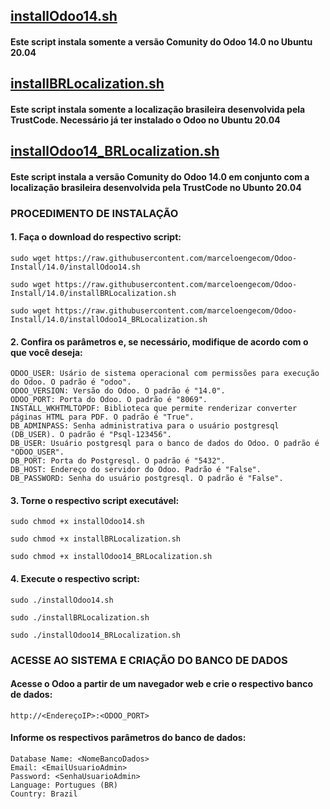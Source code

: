 
## [installOdoo14.sh](https://github.com/marceloengecom/Odoo-Install/blob/14.0/installOdoo14.sh)
#### Este script instala somente a versão Comunity do Odoo 14.0 no Ubuntu 20.04

## [installBRLocalization.sh](https://github.com/marceloengecom/Odoo-Install/blob/14.0/installBRLocalization.sh)
#### Este script instala somente a localização brasileira desenvolvida pela TrustCode. Necessário já ter instalado o Odoo no Ubuntu 20.04

## [installOdoo14_BRLocalization.sh](https://github.com/marceloengecom/Odoo-Install/blob/14.0/installOdoo14_BRLocalization.sh)
#### Este script instala a versão Comunity do Odoo 14.0 em conjunto com a localização brasileira desenvolvida pela TrustCode no Ubunto 20.04



### PROCEDIMENTO DE INSTALAÇÃO

#### 1. Faça o download do respectivo script:
```
sudo wget https://raw.githubusercontent.com/marceloengecom/Odoo-Install/14.0/installOdoo14.sh
```
```
sudo wget https://raw.githubusercontent.com/marceloengecom/Odoo-Install/14.0/installBRLocalization.sh
```
```
sudo wget https://raw.githubusercontent.com/marceloengecom/Odoo-Install/14.0/installOdoo14_BRLocalization.sh
```


#### 2. Confira os parâmetros e, se necessário, modifique de acordo com o que você deseja:
```
ODOO_USER: Usário de sistema operacional com permissões para execução do Odoo. O padrão é "odoo".
ODOO_VERSION: Versão do Odoo. O padrão é "14.0".
ODOO_PORT: Porta do Odoo. O padrão é "8069".
INSTALL_WKHTMLTOPDF: Biblioteca que permite renderizar converter páginas HTML para PDF. O padrão é "True".
DB_ADMINPASS: Senha administrativa para o usuário postgresql (DB_USER). O padrão é "Psql-123456".
DB_USER: Usuário postgresql para o banco de dados do Odoo. O padrão é "ODOO_USER".
DB_PORT: Porta do Postgresql. O padrão é "5432".
DB_HOST: Endereço do servidor do Odoo. Padrão é "False".
DB_PASSWORD: Senha do usuário postgresql. O padrão é "False".
```

#### 3. Torne o respectivo script executável:
```
sudo chmod +x installOdoo14.sh
```
```
sudo chmod +x installBRLocalization.sh
```
```
sudo chmod +x installOdoo14_BRLocalization.sh
```



#### 4. Execute o respectivo script:
```
sudo ./installOdoo14.sh
```
```
sudo ./installBRLocalization.sh
```
```
sudo ./installOdoo14_BRLocalization.sh
```


### ACESSE AO SISTEMA E CRIAÇÃO DO BANCO DE DADOS

#### Acesse o Odoo a partir de um navegador web e crie o respectivo banco de dados:
```
http://<EndereçoIP>:<ODOO_PORT>
```

#### Informe os respectivos parâmetros do banco de dados:
```Master Password: <DB_ADMINPASS>
Database Name: <NomeBancoDados>
Email: <EmailUsuarioAdmin>
Password: <SenhaUsuarioAdmin>
Language: Portugues (BR)
Country: Brazil
```
